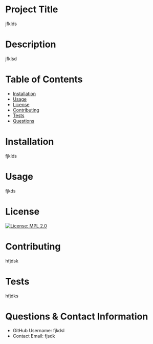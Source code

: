 
  
  # Project Title
  jfklds
  
  # Description
  jfklsd
  
  # Table of Contents 
  * [Installation](#-Installation)
  * [Usage](#-Usage)
  * [License](#-Installation)
  * [Contributing](#-Contributing)
  * [Tests](#-Tests)
  * [Questions](#-Questions--Contact-Information)
      
  # Installation
  fjklds
  # Usage
  fjkds
  # License 
  

 
  [![License: MPL 2.0](https://img.shields.io/badge/License-MPL%202.0-brightgreen.svg)](https://opensource.org/licenses/MPL-2.0)
  
  # Contributing 
  hfjdsk
  # Tests
  hfjdks
  # Questions & Contact Information 
  * GitHub Username: fjkdsl
  * Contact Email: fjsdk

